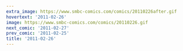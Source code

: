 ```yaml
---
extra_image: https://www.smbc-comics.com/comics/20110226after.gif
hovertext: '2011-02-26'
image: https://www.smbc-comics.com/comics/20110226.gif
next_comic: '2011-02-27'
prev_comic: '2011-02-25'
title: '2011-02-26'
---
```


